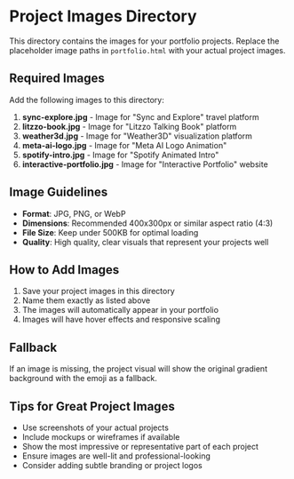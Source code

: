 # Project Images Directory

This directory contains the images for your portfolio projects. Replace the placeholder image paths in `portfolio.html` with your actual project images.

## Required Images

Add the following images to this directory:

1. **sync-explore.jpg** - Image for "Sync and Explore" travel platform
2. **litzzo-book.jpg** - Image for "Litzzo Talking Book" platform  
3. **weather3d.jpg** - Image for "Weather3D" visualization platform
4. **meta-ai-logo.jpg** - Image for "Meta AI Logo Animation"
5. **spotify-intro.jpg** - Image for "Spotify Animated Intro"
6. **interactive-portfolio.jpg** - Image for "Interactive Portfolio" website

## Image Guidelines

- **Format**: JPG, PNG, or WebP
- **Dimensions**: Recommended 400x300px or similar aspect ratio (4:3)
- **File Size**: Keep under 500KB for optimal loading
- **Quality**: High quality, clear visuals that represent your projects well

## How to Add Images

1. Save your project images in this directory
2. Name them exactly as listed above
3. The images will automatically appear in your portfolio
4. Images will have hover effects and responsive scaling

## Fallback

If an image is missing, the project visual will show the original gradient background with the emoji as a fallback.

## Tips for Great Project Images

- Use screenshots of your actual projects
- Include mockups or wireframes if available
- Show the most impressive or representative part of each project
- Ensure images are well-lit and professional-looking
- Consider adding subtle branding or project logos


